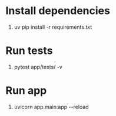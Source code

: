 # Install dependencies
1. uv pip install -r requirements.txt

# Run tests
1. pytest app/tests/ -v

# Run app
1. uvicorn app.main:app --reload



